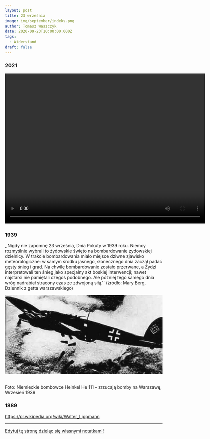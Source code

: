 ```yaml
---
layout: post
title: 23 września
image: img/september/indeks.png
author: Tomasz Waszczyk
date: 2020-09-23T10:00:00.000Z
tags:
  - Widerstand
draft: false
---
```


### 2021

<video width="640" height="480" controls>
<source src="./movies/september/deutschland2021.mp4" type="video/mp4">
Your browser does not support the video tag.
</video>

### 1939

,,Nigdy nie zapomnę 23 września, Dnia Pokuty w 1939 roku. Niemcy rozmyślnie wybrali to żydowskie święto na bombardowanie żydowskiej dzielnicy. W trakcie bombardowania miało miejsce dziwne zjawisko meteorologiczne: w samym środku jasnego, słonecznego dnia zaczął padać gęsty śnieg i grad. Na chwilę bombardowanie zostało przerwane, a Żydzi interpretowali ten śnieg jako specjalny akt boskiej interwencji; nawet najstarsi nie pamiętali czegoś podobnego. Ale później tego samego dnia wróg nadrabiał stracony czas ze zdwojoną siłą.''
(źródło: Mary Berg, Dziennik z getta warszawskiego)

<img src="./img/april/heinkel.jpg"><br><br>

Foto:
Niemieckie bombowce Heinkel He 111 – zrzucają bomby na Warszawę, Wrzesień 1939

### 1889

https://pl.wikipedia.org/wiki/Walter_Lippmann

---

<a href="https://github.com/TomaszWaszczyk/historia.waszczyk.com/edit/master/src/content/september-23.md" target="_blank">Edytuj tę stronę dzieląc się własnymi notatkami!</a>
